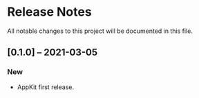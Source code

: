 # Release Notes

All notable changes to this project will be documented in this file.

## [0.1.0] – 2021-03-05

### New
- AppKit first release.
